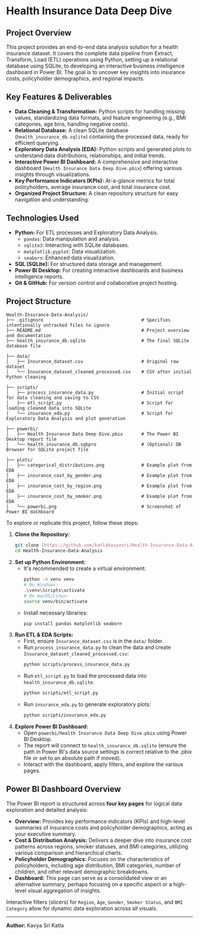 # Health Insurance Data Deep Dive

## Project Overview

This project provides an end-to-end data analysis solution for a health insurance dataset. It covers the complete data pipeline from Extract, Transform, Load (ETL) operations using Python, setting up a relational database using SQLite, to developing an interactive business intelligence dashboard in Power BI. The goal is to uncover key insights into insurance costs, policyholder demographics, and regional impacts.

## Key Features & Deliverables

* **Data Cleaning & Transformation:** Python scripts for handling missing values, standardizing data formats, and feature engineering (e.g., BMI categories, age bins, handling negative costs).
* **Relational Database:** A clean SQLite database (`health_insurance_db.sqlite`) containing the processed data, ready for efficient querying.
* **Exploratory Data Analysis (EDA):** Python scripts and generated plots to understand data distributions, relationships, and initial trends.
* **Interactive Power BI Dashboard:** A comprehensive and interactive dashboard (`Health Insurance Data Deep Dive.pbix`) offering various insights through visualizations.
* **Key Performance Indicators (KPIs):** At-a-glance metrics for total policyholders, average insurance cost, and total insurance cost.
* **Organized Project Structure:** A clean repository structure for easy navigation and understanding.

## Technologies Used

* **Python:** For ETL processes and Exploratory Data Analysis.
    * `pandas`: Data manipulation and analysis.
    * `sqlite3`: Interacting with SQLite databases.
    * `matplotlib.pyplot`: Data visualization.
    * `seaborn`: Enhanced data visualization.
* **SQL (SQLite):** For structured data storage and management.
* **Power BI Desktop:** For creating interactive dashboards and business intelligence reports.
* **Git & GitHub:** For version control and collaborative project hosting.

## Project Structure
```
Health-Insurance-Data-Analysis/
├── .gitignore                                     # Specifies intentionally untracked files to ignore
├── README.md                                      # Project overview and documentation
├── health_insurance_db.sqlite                     # The final SQLite database file

├── data/
│   ├── Insurance_dataset.csv                      # Original raw dataset
│   └── Insurance_dataset_cleaned_processed.csv    # CSV after initial Python cleaning

├── scripts/
│   ├── process_insurance_data.py                  # Initial script for data cleaning and saving to CSV
│   ├── etl_script.py                              # Script for loading cleaned data into SQLite
│   └── insurance_eda.py                           # Script for Exploratory Data Analysis and plot generation

├── powerbi/
│   ├── Health Insurance Data Deep Dive.pbix       # The Power BI Desktop report file
│   └── health_insurance_db.sqbpro                 # (Optional) DB Browser for SQLite project file

├── plots/
│   ├── categorical_distributions.png              # Example plot from EDA
│   ├── insurance_cost_by_gender.png               # Example plot from EDA
│   ├── insurance_cost_by_region.png               # Example plot from EDA
│   ├── insurance_cost_by_smoker.png               # Example plot from EDA
│   └── powerbi.png                                # Screenshot of Power BI dashboard
```
To explore or replicate this project, follow these steps:

1.  **Clone the Repository:**
    ```bash
    git clone [https://github.com/katlakavyasri/Health-Insurance-Data-Analysis.git](https://github.com/katlakavyasri/Health-Insurance-Data-Analysis.git)
    cd Health-Insurance-Data-Analysis
    ```
2.  **Set up Python Environment:**
    * It's recommended to create a virtual environment:
        ```bash
        python -m venv venv
        # On Windows:
        .\venv\Scripts\activate
        # On macOS/Linux:
        source venv/bin/activate
        ```
    * Install necessary libraries:
        ```bash
        pip install pandas matplotlib seaborn
        ```
3.  **Run ETL & EDA Scripts:**
    * First, ensure `Insurance_dataset.csv` is in the `data/` folder.
    * Run `process_insurance_data.py` to clean the data and create `Insurance_dataset_cleaned_processed.csv`:
        ```bash
        python scripts/process_insurance_data.py
        ```
    * Run `etl_script.py` to load the processed data into `health_insurance_db.sqlite`:
        ```bash
        python scripts/etl_script.py
        ```
    * Run `insurance_eda.py` to generate exploratory plots:
        ```bash
        python scripts/insurance_eda.py
        ```
4.  **Explore Power BI Dashboard:**
    * Open `powerbi/Health Insurance Data Deep Dive.pbix` using Power BI Desktop.
    * The report will connect to `health_insurance_db.sqlite` (ensure the path in Power BI's data source settings is correct relative to the .pbix file or set to an absolute path if moved).
    * Interact with the dashboard, apply filters, and explore the various pages.

## Power BI Dashboard Overview

The Power BI report is structured across **four key pages** for logical data exploration and detailed analysis:

* **Overview:** Provides key performance indicators (KPIs) and high-level summaries of insurance costs and policyholder demographics, acting as your executive summary.
* **Cost & Distribution Analysis:** Delivers a deeper dive into insurance cost patterns across regions, smoker statuses, and BMI categories, utilizing various comparison and hierarchical charts.
* **Policyholder Demographics:** Focuses on the characteristics of policyholders, including age distribution, BMI categories, number of children, and other relevant demographic breakdowns.
* **Dashboard:** This page can serve as a consolidated view or an alternative summary, perhaps focusing on a specific aspect or a high-level visual aggregation of insights.

Interactive filters (slicers) for `Region`, `Age`, `Gender`, `Smoker Status`, and `BMI Category` allow for dynamic data exploration across all visuals.

---

**Author:** Kavya Sri Katla
